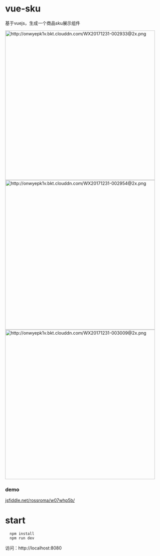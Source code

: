# vue-sku
基于vuejs，生成一个商品sku展示组件

<img width="480" src="规格属性设置" alt="http://onwyepk1v.bkt.clouddn.com/WX20171231-002933@2x.png">
<img width="480" src="规格展示一" alt="http://onwyepk1v.bkt.clouddn.com/WX20171231-002954@2x.png">
<img width="480" src="规格展示二" alt="http://onwyepk1v.bkt.clouddn.com/WX20171231-003009@2x.png">

### demo
[jsfiddle.net/rossroma/w07whp5b/](https://jsfiddle.net/rossroma/w07whp5b/)

# start
```
  npm install
  npm run dev
```
访问：http://localhost:8080


